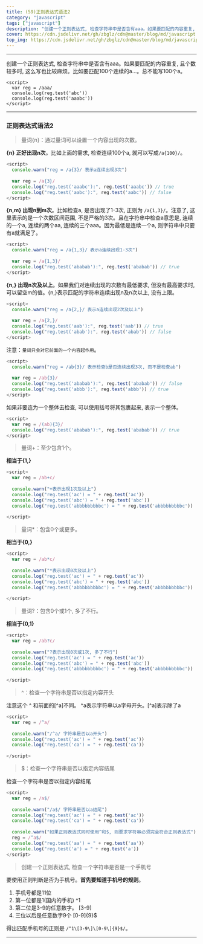 ```yaml
---
title: (59)正则表达式语法2
category: "javascript"
tags: ["javascript"]
description: "创建一个正则表达式, 检查字符串中是否含有aaa。如果要匹配的内容重复, 且个数较多时, 这么写也比较麻烦。"
cover: https://cdn.jsdelivr.net/gh/zbglz/cdn@master/blog/md/javascript.svg
top_img: https://cdn.jsdelivr.net/gh/zbglz/cdn@master/blog/md/javascript.svg
---
```


***

创建一个正则表达式, 检查字符串中是否含有aaa。如果要匹配的内容重复, 且个数较多时, 这么写也比较麻烦。比如要匹配100个连续的a...。总不能写100个a。

    <script>
      var reg = /aaa/
      console.log(reg.test('abc'))
      console.log(reg.test('aaabc'))
    </script>

***

### 正则表达式语法2

> 量词{n}：通过量词可以设置一个内容出现的次数。

**{n} 正好出现n次**。比如上面的需求, 检查连续100个a, 就可以写成`/a{100}/`。

```js js
<script>
  console.warn("reg = /a{3}/ 表示a连续出现3次")
  
  var reg = /a{3}/
  console.log("reg.test('aaabc'):", reg.test('aaabc')) // true
  console.log("reg.test('aabc'):", reg.test('aabc')) // false
</script>
```

**{n,m} 出现n到m次**。比如检查a, 是否出现了1-3次, 正则为 `/a{1,3}/`。注意了, 这里表示的是一个次数区间范围, 不是严格的3次。且在字符串中检查a意思是, 连续的一个a, 连续的两个aa, 连续的三个aaa。因为最低是连续一个a, 则字符串中只要有a就满足了。


```js js
<script>
  console.warn("reg = /a{1,3}/ 表示a连续出现1-3次")
  
  var reg = /a{1,3}/
  console.log("reg.test('ababab'):", reg.test('ababab')) // true
</script>
```



**{n,} 出现n次及以上**。如果我们对连续出现的次数有最低要求, 但没有最高要求时, 可以留空m的值。{n,}表示匹配的字符串连续出现n及n次以上, 没有上限。


```js js
<script>
  console.warn("reg = /a{2,}/ 表示a连续出现2次及以上")
  
  var reg = /a{2,}/
  console.log("reg.test('aab'):", reg.test('aab')) // true
  console.log("reg.test('abab'):", reg.test('abab')) // false
</script>
```



注意：`量词只会对它前面的一个内容起作用`。


```js js
<script>
  console.warn("reg = /ab{3}/ 表示检查b是否连续出现3次, 而不是检查ab")
  
  var reg = /ab{3}/
  console.log("reg.test('ababab'):", reg.test('ababab')) // false
  console.log("reg.test('abbb'):", reg.test('abbb')) // true
</script>
```


如果非要连为一个整体去检查, 可以使用括号将其包裹起来, 表示一个整体。

```js js
<script>
  var reg = /(ab){3}/
  console.log("reg.test('ababab'):", reg.test('ababab')) // true
</script>
```


> 量词+：至少包含1个。

**相当于{1,}**

```js js
<script>
  var reg = /ab+c/
  
  console.warn("+表示出现1次及以上")
  console.log("reg.test('ac') = " + reg.test('ac'))
  console.log("reg.test('abc') = " + reg.test('abc'))
  console.log("reg.test('abbbbbbbbbc') = " + reg.test('abbbbbbbbbc'))
  
</script>
```



> 量词*：包含0个或更多。

**相当于{0,}**

```js js
<script>
  var reg = /ab*c/
  
  console.warn("*表示出现0次及以上")
  console.log("reg.test('ac') = " + reg.test('ac'))
  console.log("reg.test('abc') = " + reg.test('abc'))
  console.log("reg.test('abbbbbbbbbc') = " + reg.test('abbbbbbbbbc'))
  
</script>
```



> 量词?：包含0个或1个, 多了不行。

**相当于{0,1}**

```js js
<script>
  var reg = /ab?c/
  
  console.warn("?表示出现0次或1次, 多了不行")
  console.log("reg.test('ac') = " + reg.test('ac'))
  console.log("reg.test('abc') = " + reg.test('abc'))
  console.log("reg.test('abbbbbbbbbc') = " + reg.test('abbbbbbbbbc'))
  
</script>
```



> ^：检查一个字符串是否以指定内容开头

注意这个 ^ 和前面的\[^a\]不同。 ^a表示字符串以a字母开头。\[^a\]表示除了a

```js js
<script>
  var reg = /^a/
  
  console.warn("/^a/ 字符串是否以a开头")
  console.log("reg.test('ac') = " + reg.test('ac'))
  console.log("reg.test('ca') = " + reg.test('ca'))
  
</script>
```



> $：检查一个字符串是否以指定内容结尾

检查一个字符串是否以指定内容结尾

```js js
<script>
  var reg = /a$/
  
  console.warn("/a$/ 字符串是否以a结尾")
  console.log("reg.test('ac') = " + reg.test('ac'))
  console.log("reg.test('ca') = " + reg.test('ca'))
  
  console.warn("如果正则表达式同时使用^和$, 则要求字符串必须完全符合正则表达式")
  reg = /^a$/
  console.log("reg.test('aa') = " + reg.test('aa'))
  console.log("reg.test('a') = " + reg.test('a'))
</script>
```



> 创建一个正则表达式, 检查一个字符串是否是一个手机号

要使用正则判断是否为手机号。**首先要知道手机号的规则**。
1. 手机号都是11位
2. 第一位都是1(国内的手机)  ^1
3. 第二位是3-9的任意数字。  [3-9]
4. 三位以后是任意数字9个 [0-9]{9}$

得出匹配手机号的正则是 `/^1\[3-9\]\[0-9\]{9}$/`。


***